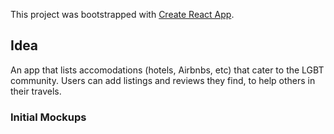 This project was bootstrapped with [Create React App](https://github.com/facebook/create-react-app).

## Idea

An app that lists accomodations (hotels, Airbnbs, etc) that cater to the LGBT community. Users can add listings and reviews they find, to help others in their travels.


### Initial Mockups



### 